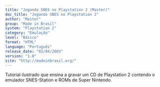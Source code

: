 ```yaml
---
title: "Jogando SNES no Playstation 2 (Master)"
doc_title: "Jogando SNES no Playstation 2"
author: "Master"
group: "Made in Brasil"
system: "Playstation 2"
category: "Emulação"
level: "Básico"
format: "HTML"
language: "Português"
release_date: "02/04/2003"
version: "1.0"
site: "http://madeinbrasil.org/"
---
```

Tutorial ilustrado que ensina a gravar um CD de Playstation 2 contendo o emulador SNES-Station e ROMs de Super Nintendo.